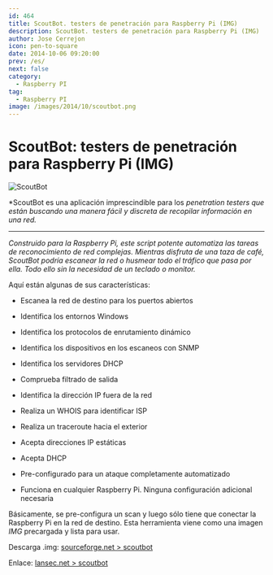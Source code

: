 ```yaml
---
id: 464
title: ScoutBot. testers de penetración para Raspberry Pi (IMG)
description: ScoutBot. testers de penetración para Raspberry Pi (IMG)
author: Jose Cerrejon
icon: pen-to-square
date: 2014-10-06 09:20:00
prev: /es/
next: false
category:
  - Raspberry PI
tag:
  - Raspberry PI
image: /images/2014/10/scoutbot.png
---
```


# ScoutBot: testers de penetración para Raspberry Pi (IMG)

![ScoutBot](/images/2014/10/scoutbot.png)

*ScoutBot es una aplicación imprescindible para los *penetration testers que están buscando una manera fácil y discreta de recopilar información en una red.*

- - -
*Construido para la Raspberry Pi, este script potente automatiza las tareas de reconocimiento de red complejas. Mientras disfruta de una taza de café, ScoutBot podría escanear la red o husmear todo el tráfico que pasa por ella. Todo ello sin la necesidad de un teclado o monitor.*


Aquí están algunas de sus características:

* Escanea la red de destino para los puertos abiertos

* Identifica los entornos Windows

* Identifica los protocolos de enrutamiento dinámico

* Identifica los dispositivos en los escaneos con SNMP

* Identifica los servidores DHCP

* Comprueba filtrado de salida

* Identifica la dirección IP fuera de la red

* Realiza un WHOIS para identificar ISP

* Realiza un traceroute hacia el exterior

* Acepta direcciones IP estáticas

* Acepta DHCP

* Pre-configurado para un ataque completamente automatizado

* Funciona en cualquier Raspberry Pi. Ninguna configuración adicional necesaria

Básicamente, se pre-configura un scan y luego sólo tiene que conectar la Raspberry Pi en la red de destino. Esta herramienta viene como una imagen *IMG* precargada y lista para usar.

Descarga .img: [sourceforge.net > scoutbot](http://sourceforge.net/projects/scoutbot/)

Enlace: [lansec.net > scoutbot](http://lansec.net/project/scoutbot/)